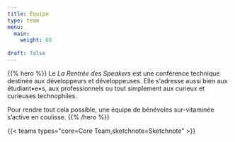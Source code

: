 ```yaml
---
title: Équipe
type: team
menu:
  main:
    weight: 60
    
draft: false
---
```


{{% hero %}}
Le *La Rentrée des Speakers* est une conférence technique destinée aux développeurs et développeuses. Elle s'adresse aussi bien aux étudiant•e•s, aux professionnels ou tout simplement aux curieux et curieuses technophiles.

Pour rendre tout cela possible, une équipe de bénévoles sur-vitaminée s’active en coulisse.
{{% /hero %}}

<!-- ... -->

{{< teams types="core=Core Team,sketchnote=Sketchnote"  >}}
<!-- ... -->

